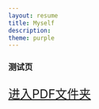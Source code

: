 ```yaml
---
layout: resume
title: Myself
description: 
theme: purple
---
```


### 测试页
<html>

<head>

  <title>kuku</title>

</head>

<body>

<font size="5">

<a href="../pdf/test.html" alt="pdf">进入PDF文件夹</a>

</font>

</body>

</html>


